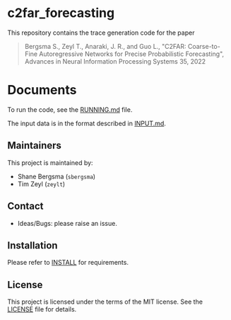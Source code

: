 # c2far_forecasting

This repository contains the trace generation code for the paper

> Bergsma S., Zeyl T., Anaraki, J. R., and Guo L., "C2FAR: Coarse-to-Fine Autoregressive Networks for Precise Probabilistic Forecasting", Advances in Neural Information Processing Systems 35, 2022

# Documents

To run the code, see the [RUNNING.md](RUNNING.md) file.

The input data is in the format described in [INPUT.md](INPUT.md).

## Maintainers

This project is maintained by:

* Shane Bergsma (`sbergsma`)
* Tim Zeyl (`zeylt`)

## Contact

* Ideas/Bugs: please raise an issue.

## Installation

Please refer to [INSTALL](INSTALL.md) for requirements.

## License

This project is licensed under the terms of the MIT license. See the [LICENSE](LICENSE) file for details.
